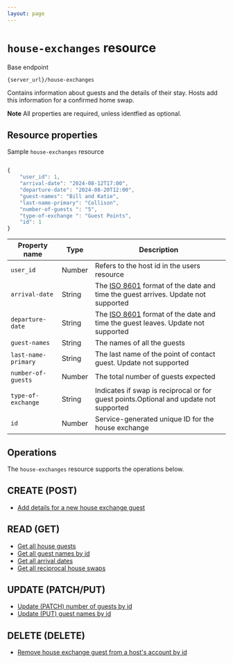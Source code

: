```yaml
---
layout: page
---
```

# `house-exchanges` resource

Base endpoint

```shell
{server_url}/house-exchanges
```

Contains information about guests and the details of their stay. Hosts add this information for a confirmed home swap.

**Note** All properties are required, unless identfied as optional.

## Resource properties

Sample `house-exchanges` resource

```js

{
    "user_id": 1,
    "arrival-date": "2024-08-12T17:00",
    "departure-date": "2024-08-20T12:00", 
    "guest-names": "Bill and Katie",
    "last-name-primary": "Collison",
    "number-of-guests ": "5",
    "type-of-exchange ": "Guest Points",  
    "id": 1
}
```

| Property name | Type | Description |
| ------------- | ----------- | ----------- |
| `user_id` | Number | Refers to the host id in the users resource |
| `arrival-date` | String | The [ISO 8601](https://en.wikipedia.org/wiki/ISO_8601) format of the date and time the guest arrives. Update not supported |
| `departure-date` | String | The [ISO 8601](https://en.wikipedia.org/wiki/ISO_8601) format of the date and time the guest leaves. Update not supported |
| `guest-names` | String |The names of all the guests |
| `last-name-primary` | String |The last name of the point of contact guest. Update not supported |
| `number-of-guests` | Number |The total number of guests expected |
| `type-of-exchange` | String |Indicates if swap is reciprocal or for guest points.Optional and update not supported |
| `id` | Number | Service-generated unique ID for the house exchange |

## Operations

The `house-exchanges` resource supports the operations below.

## CREATE (POST)

* [Add details for a new house exchange guest](../api/house_exchanges_CRUDref/create-add-house-guest.md)

## READ (GET)

* [Get all house guests](../api/house_exchanges_CRUDref/get-all-house-guests.md)
* [Get all guest names by id](../api/house_exchanges_CRUDref/get-all-guest-names-by-id.md)
* [Get all arrival dates](../api/house_exchanges_CRUDref/get-all-arrival-dates.md)
* [Get all reciprocal house swaps](../api/house_exchanges_CRUDref/get-all-reciprocal-house-swaps.md)

## UPDATE (PATCH/PUT)

* [Update (PATCH) number of guests by id](../api/house_exchanges_CRUDref/update-patch-number-of-guests-by-id.md)
* [Update (PUT) guest names by id](../api/house_exchanges_CRUDref/update-put-guest-names-by-id.md)

## DELETE (DELETE)

* [Remove house exchange guest from a host's account by id](../api/house_exchanges_CRUDref/delete-house-guest-by-id.md)
